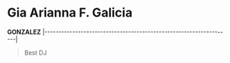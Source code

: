 # Gia Arianna F. Galicia
**GONZALEZ**
|-------------------------------------------------------------------| 
> Best DJ 
